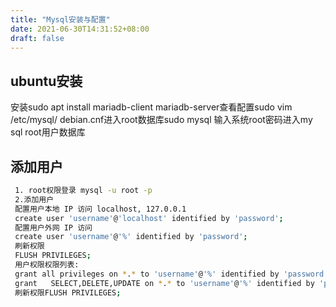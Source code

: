 ```yaml
---
title: "Mysql安装与配置"
date: 2021-06-30T14:31:52+08:00
draft: false
---
```


## ubuntu安装

安装sudo apt install mariadb-client mariadb-server查看配置sudo vim /etc/mysql/
debian.cnf进入root数据库sudo mysql 输入系统root密码进入my
sql root用户数据库

## 添加用户


```bash
 1. root权限登录 mysql -u root -p
 2.添加用户  
 配置用户本地 IP 访问 localhost, 127.0.0.1
 create user 'username'@'localhost' identified by 'password';
 配置用户外网 IP 访问
 create user 'username'@'%' identified by 'password'; 
 刷新权限
 FLUSH PRIVILEGES;
 用户权限权限列表:
 grant all privileges on *.* to 'username'@'%' identified by 'password';
 grant   SELECT,DELETE,UPDATE on *.* to 'username'@'%' identified by 'password';
 刷新权限FLUSH PRIVILEGES;
```






